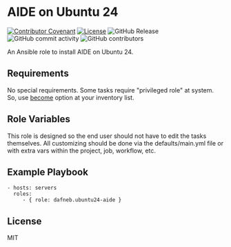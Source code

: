 AIDE on Ubuntu 24
=================

[![Contributor Covenant](https://img.shields.io/badge/Contributor%20Covenant-2.1-4baaaa.svg)](https://github.com/dafneb/.github/blob/main/.github/CODE_OF_CONDUCT.md) 
[![License](https://img.shields.io/badge/License-MIT-4baaaa.svg)](https://github.com/dafneb/.github/blob/main/LICENSE)
![GitHub Release](https://img.shields.io/github/v/release/dafneb/ansible-role-ubuntu24-aide)
![GitHub commit activity](https://img.shields.io/github/commit-activity/w/dafneb/ansible-role-ubuntu24-aide)
![GitHub contributors](https://img.shields.io/github/contributors/dafneb/ansible-role-ubuntu24-aide)

An Ansible role to install AIDE on Ubuntu 24.

Requirements
------------

No special requirements. Some tasks require "privileged role" at system. So, use [become](https://docs.ansible.com/ansible/latest/playbook_guide/playbooks_privilege_escalation.html#using-become) option at your inventory list.

Role Variables
--------------

This role is designed so the end user should not have to edit the tasks themselves. All customizing should be done via the defaults/main.yml file or with extra vars within the project, job, workflow, etc.

Example Playbook
----------------

    - hosts: servers
      roles:
         - { role: dafneb.ubuntu24-aide }

License
-------

MIT

